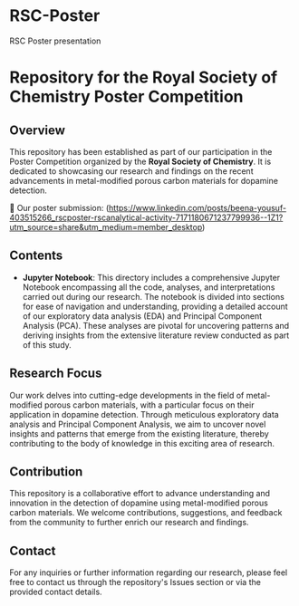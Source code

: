 # RSC-Poster
RSC Poster presentation
# Repository for the Royal Society of Chemistry Poster Competition

## Overview
This repository has been established as part of our participation in the Poster Competition organized by the **Royal Society of Chemistry**. It is dedicated to showcasing our research and findings on the recent advancements in metal-modified porous carbon materials for dopamine detection.

🔗 Our poster submission: (https://www.linkedin.com/posts/beena-yousuf-403515266_rscposter-rscanalytical-activity-7171180671237799936--1Z1?utm_source=share&utm_medium=member_desktop)


## Contents
- **Jupyter Notebook**: This directory includes a comprehensive Jupyter Notebook encompassing all the code, analyses, and interpretations carried out during our research. The notebook is divided into sections for ease of navigation and understanding, providing a detailed account of our exploratory data analysis (EDA) and Principal Component Analysis (PCA). These analyses are pivotal for uncovering patterns and deriving insights from the extensive literature review conducted as part of this study.

## Research Focus
Our work delves into cutting-edge developments in the field of metal-modified porous carbon materials, with a particular focus on their application in dopamine detection. Through meticulous exploratory data analysis and Principal Component Analysis, we aim to uncover novel insights and patterns that emerge from the existing literature, thereby contributing to the body of knowledge in this exciting area of research.

## Contribution
This repository is a collaborative effort to advance understanding and innovation in the detection of dopamine using metal-modified porous carbon materials. We welcome contributions, suggestions, and feedback from the community to further enrich our research and findings.

## Contact
For any inquiries or further information regarding our research, please feel free to contact us through the repository's Issues section or via the provided contact details.
